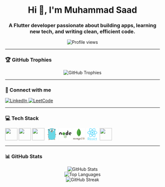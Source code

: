 <h1 align="center">Hi 👋, I'm Muhammad Saad</h1>
<h3 align="center">A Flutter developer passionate about building apps, learning new tech, and writing clean, efficient code.</h3>

<p align="center">
  <img src="https://komarev.com/ghpvc/?username=m-saad-0&label=Profile%20views&color=0e75b6&style=flat" alt="Profile views" />
</p>

---

### 🏆 GitHub Trophies
<p align="center">
  <img src="https://github-profile-trophy.vercel.app/?username=m-saad-0&theme=algolia&margin-w=10&no-frame=true" alt="GitHub Trophies" />
</p>

---

### 🔗 Connect with me
<p align="left">
  <a href="https://www.linkedin.com/in/muhammad-saad-a583b9230/" target="_blank">
    <img src="https://raw.githubusercontent.com/rahuldkjain/github-profile-readme-generator/master/src/images/icons/Social/linked-in-alt.svg" alt="LinkedIn" width="40" height="30"/>
  </a>
  <a href="https://www.leetcode.com/m-saad-0" target="_blank">
    <img src="https://raw.githubusercontent.com/rahuldkjain/github-profile-readme-generator/master/src/images/icons/Social/leet-code.svg" alt="LeetCode" width="40" height="30"/>
  </a>
</p>

---

### 💻 Tech Stack
<p align="left">
  <a href="https://flutter.dev" target="_blank" rel="noreferrer"><img src="https://www.vectorlogo.zone/logos/flutterio/flutterio-icon.svg" width="40" height="40"/></a>
  <a href="https://dart.dev" target="_blank" rel="noreferrer"><img src="https://www.vectorlogo.zone/logos/dartlang/dartlang-icon.svg" width="40" height="40"/></a>
  <a href="https://firebase.google.com/" target="_blank" rel="noreferrer"><img src="https://www.vectorlogo.zone/logos/firebase/firebase-icon.svg" width="40" height="40"/></a>
  <a href="https://golang.org" target="_blank" rel="noreferrer"><img src="https://raw.githubusercontent.com/devicons/devicon/master/icons/go/go-original.svg" width="40" height="40"/></a>
  <a href="https://nodejs.org" target="_blank" rel="noreferrer"><img src="https://raw.githubusercontent.com/devicons/devicon/master/icons/nodejs/nodejs-original-wordmark.svg" width="40" height="40"/></a>
  <a href="https://www.mongodb.com/" target="_blank" rel="noreferrer"><img src="https://raw.githubusercontent.com/devicons/devicon/master/icons/mongodb/mongodb-original-wordmark.svg" width="40" height="40"/></a>
  <a href="https://reactjs.org/" target="_blank" rel="noreferrer"><img src="https://raw.githubusercontent.com/devicons/devicon/master/icons/react/react-original-wordmark.svg" width="40" height="40"/></a>
  <a href="https://git-scm.com/" target="_blank" rel="noreferrer"><img src="https://www.vectorlogo.zone/logos/git-scm/git-scm-icon.svg" width="40" height="40"/></a>
</p>

---

### 📊 GitHub Stats

<div align="center">

<!-- LIGHT MODE -->
<picture>
  <source 
    srcset="https://github-readme-stats.vercel.app/api?username=m-saad-0&show_icons=true&theme=default"
    media="(prefers-color-scheme: light)"
  />
  <img src="https://github-readme-stats.vercel.app/api?username=m-saad-0&show_icons=true&theme=radical" alt="GitHub Stats"/>
</picture>

<br/>

<!-- TOP LANGUAGES -->
<picture>
  <source 
    srcset="https://github-readme-stats.vercel.app/api/top-langs/?username=m-saad-0&layout=compact&theme=default"
    media="(prefers-color-scheme: light)"
  />
  <img src="https://github-readme-stats.vercel.app/api/top-langs/?username=m-saad-0&layout=compact&theme=radical" alt="Top Languages"/>
</picture>

<br/>

<!-- FIXED STREAK STATS -->
<picture>
  <source 
    srcset="https://streak-stats.demolab.com?user=m-saad-0&theme=default"
    media="(prefers-color-scheme: light)"
  />
  <img src="https://streak-stats.demolab.com?user=m-saad-0&theme=radical" alt="GitHub Streak"/>
</picture>

</div>
